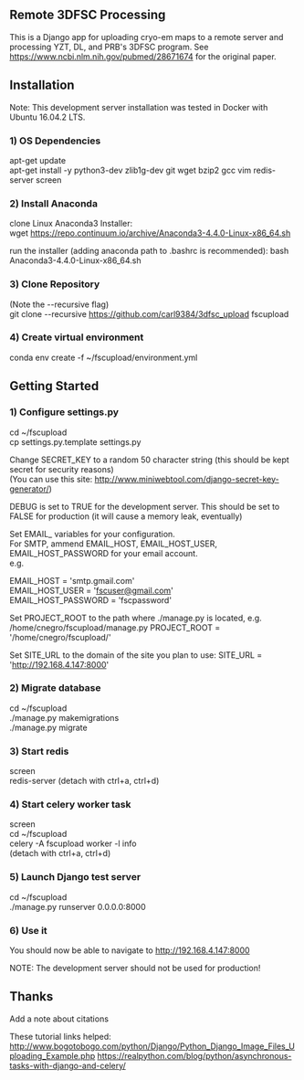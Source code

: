 ## Remote 3DFSC Processing

This is a Django app for uploading cryo-em maps to a remote server and processing YZT, DL, and PRB's 3DFSC program.
See https://www.ncbi.nlm.nih.gov/pubmed/28671674 for the original paper.
## Installation

Note: This development server installation was tested in Docker with Ubuntu 16.04.2 LTS.

### 1) OS Dependencies
apt-get update  
apt-get install -y python3-dev zlib1g-dev git wget bzip2 gcc vim redis-server screen 

### 2) Install Anaconda
clone Linux Anaconda3 Installer:  
wget https://repo.continuum.io/archive/Anaconda3-4.4.0-Linux-x86_64.sh

run the installer (adding anaconda path to .bashrc is recommended): 
bash Anaconda3-4.4.0-Linux-x86_64.sh

### 3) Clone Repository
(Note the --recursive flag)  
git clone --recursive https://github.com/carl9384/3dfsc_upload fscupload

### 4) Create virtual environment
conda env create -f ~/fscupload/environment.yml

## Getting Started

### 1) Configure settings.py
cd ~/fscupload  
cp settings.py.template settings.py

Change SECRET_KEY to a random 50 character string (this should be kept secret for security reasons)  
(You can use this site: http://www.miniwebtool.com/django-secret-key-generator/) 

DEBUG is set to TRUE for the development server. This should be set to FALSE for production (it will cause a memory leak, eventually)

Set EMAIL_ variables for your configuration.  
For SMTP, ammend EMAIL_HOST, EMAIL_HOST_USER, EMAIL_HOST_PASSWORD for your email account.  
e.g.  

EMAIL_HOST = 'smtp.gmail.com'  
EMAIL_HOST_USER = 'fscuser@gmail.com'  
EMAIL_HOST_PASSWORD = 'fscpassword'  

Set PROJECT_ROOT to the path where ./manage.py is located, e.g. /home/cnegro/fscupload/manage.py 
PROJECT_ROOT = '/home/cnegro/fscupload/' 

Set SITE_URL to the domain of the site you plan to use: 
SITE_URL = 'http://192.168.4.147:8000'

### 2) Migrate database
cd ~/fscupload  
./manage.py makemigrations  
./manage.py migrate  

### 3) Start redis
screen  
redis-server (detach with ctrl+a, ctrl+d)  

### 4) Start celery worker task
screen  
cd ~/fscupload  
celery -A fscupload worker -l info  
(detach with ctrl+a, ctrl+d)  

### 5) Launch Django test server
cd ~/fscupload  
./manage.py runserver 0.0.0.0:8000  

### 6) Use it
You should now be able to navigate to http://192.168.4.147:8000 

NOTE: The development server should not be used for production!

## Thanks

Add a note about citations

These tutorial links helped:
http://www.bogotobogo.com/python/Django/Python_Django_Image_Files_Uploading_Example.php
https://realpython.com/blog/python/asynchronous-tasks-with-django-and-celery/
